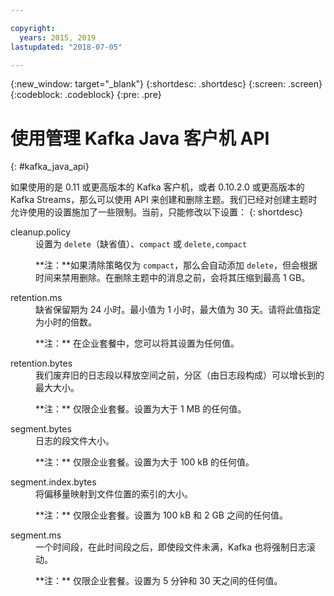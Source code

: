 ```yaml
---

copyright:
  years: 2015, 2019
lastupdated: "2018-07-05"

---
```


{:new_window: target="_blank"}
{:shortdesc: .shortdesc}
{:screen: .screen}
{:codeblock: .codeblock}
{:pre: .pre}

# 使用管理 Kafka Java 客户机 API
{: #kafka_java_api}


<!-- 
17/10/17 - Karen: following info duplicated at messagehub108
 -->

如果使用的是 0.11 或更高版本的 Kafka 客户机，或者 0.10.2.0 或更高版本的 Kafka Streams，那么可以使用 API 来创建和删除主题。我们已经对创建主题时允许使用的设置施加了一些限制。当前，只能修改以下设置：
{: shortdesc}

<dl>
<dt>cleanup.policy</dt>
<dd>设置为 <code>delete</code>（缺省值）、<code>compact</code> 或 <code>delete,compact</code>
<p>**注：**如果清除策略仅为 <code>compact</code>，那么会自动添加 <code>delete</code>，但会根据时间来禁用删除。在删除主题中的消息之前，会将其压缩到最高 1 GB。</p>
</dd>

<dt>retention.ms</dt>
<dd>缺省保留期为 24 小时。最小值为 1 小时，最大值为 30 天。请将此值指定为小时的倍数。



<p>**注：**
在企业套餐中，您可以将其设置为任何值。</p>
</dd>

<dt>retention.bytes</dt>
<dd>我们废弃旧的日志段以释放空间之前，分区（由日志段构成）可以增长到的最大大小。

<p>**注：**
仅限企业套餐。设置为大于 1 MB 的任何值。</p>
</dd>

<dt>segment.bytes</dt>
<dd>日志的段文件大小。

<p>**注：**
仅限企业套餐。设置为大于 100 kB 的任何值。</p>
</dd>

<dt>segment.index.bytes</dt>
<dd>将偏移量映射到文件位置的索引的大小。 

<p>**注：**
仅限企业套餐。设置为 100 kB 和 2 GB 之间的任何值。</p>
</dd>

<dt>segment.ms</dt>
<dd>一个时间段，在此时间段之后，即使段文件未满，Kafka 也将强制日志滚动。 

<p>**注：**
仅限企业套餐。设置为 5 分钟和 30 天之间的任何值。</p>
</dd>
</dl>

